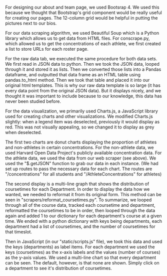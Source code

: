 For designing our about and team page, we used Bootsrap 4. We used this because we thought that Bootstrap's grid component would be
really useful for creating our pages. The 12-column grid would be helpful in putting the pictures next to our bios.

For our data scraping algorithm, we used Beautiful Soup which is a Python library which allows us to get data from HTML files.
For conscrape.py, which allowed us to get the concentrations of each athlete, we first created a list to store URLs for each roster
page.

For the raw data tab, we executed the same procedure for both data sets. We first read in JSON data to python. Then we took the JSON data, looped through it and stored it as lists. Then we converted those lists into a Pandas dataframe, and outputted that data frame as an HTML table using pandas.to_html method. Then we took that table and placed it into our original html templates. This is why our raw data template is so large (it has every data point from the original JSON data). But it displays nicely, and we thought it was important to include because to our knowledge, this data has never been studied before.

For the data visualization, we primarily used Charts.js, a JavaScript library used for creating charts and other visualizations.
We modified Charts.js slightly: when a legend item was deselected, previously it would display as red. This was not visually appealing, so we changed it to display as grey when deselected.

The first two charts are donut charts displaying the proportion of athletes and non-athletes in certain concentrations. For the non-athlete data, we used Harvard Open Data Project's publicly available concentration data. For the athlete data, we used the data from our web scraper (see above). We used the "$.getJSON" function to grab our data in each instance. (We had set up routes to pass the necessary data for each chart. The routes are "/concentrations" for all students and "/AthleteConcentrations" for athletes)

The second display is a multi-line graph that shows the distribution of coursetimes for each Department. In order to display the data how we wanted, we needed to reformat it from its original form. This method can be seen in "scrapers/reformat_coursetimes.py".
To summarize, we looped through all of the course data, tracked each coursetime and department, reformatted the coursetimes to be in order, then looped through the data again and added 1 to our dictionary for each department's course at a given time. We ended with a python dictionary with keys being departments, each department had a list of coursetimes, and the number of coursetimes for that timeslot.

Then in JavaScript (in our "static/scripts.js" file), we took this data and used the keys (departments) as label items. For each department we used the keys (coursetimes) as the x-axis labels and the values (number of courses) as the y-axis values. We used a multi-line chart so that every department can be seen. The default, however, is that none are shown. Simply click on a department to see it's distribution of coursetimes.